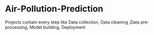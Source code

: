 # Air-Pollution-Prediction
Projects contain every step like Data collection, Data cleaning ,Data pre-processing, Model building, Deployment
